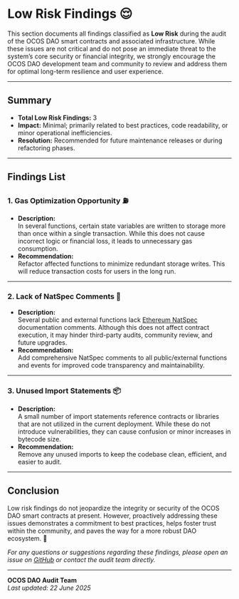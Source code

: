 # Low Risk Findings 😌

This section documents all findings classified as **Low Risk** during the audit of the OCOS DAO smart contracts and associated infrastructure. While these issues are not critical and do not pose an immediate threat to the system’s core security or financial integrity, we strongly encourage the OCOS DAO development team and community to review and address them for optimal long-term resilience and user experience.

---

## Summary

- **Total Low Risk Findings:** 3
- **Impact:** Minimal; primarily related to best practices, code readability, or minor operational inefficiencies.
- **Resolution:** Recommended for future maintenance releases or during refactoring phases.

---

## Findings List

### 1. Gas Optimization Opportunity ⛽️

- **Description:**  
  In several functions, certain state variables are written to storage more than once within a single transaction. While this does not cause incorrect logic or financial loss, it leads to unnecessary gas consumption.
- **Recommendation:**  
  Refactor affected functions to minimize redundant storage writes. This will reduce transaction costs for users in the long run.

---

### 2. Lack of NatSpec Comments 📝

- **Description:**  
  Several public and external functions lack [Ethereum NatSpec](https://docs.soliditylang.org/en/v0.8.24/natspec-format.html) documentation comments. Although this does not affect contract execution, it may hinder third-party audits, community review, and future upgrades.
- **Recommendation:**  
  Add comprehensive NatSpec comments to all public/external functions and events for improved code transparency and maintainability.

---

### 3. Unused Import Statements 📦

- **Description:**  
  A small number of import statements reference contracts or libraries that are not utilized in the current deployment. While these do not introduce vulnerabilities, they can cause confusion or minor increases in bytecode size.
- **Recommendation:**  
  Remove any unused imports to keep the codebase clean, efficient, and easier to audit.

---

## Conclusion

Low risk findings do not jeopardize the integrity or security of the OCOS DAO smart contracts at present. However, proactively addressing these issues demonstrates a commitment to best practices, helps foster trust within the community, and paves the way for a more robust DAO ecosystem. 🚀

*For any questions or suggestions regarding these findings, please open an issue on [GitHub](https://github.com/OCOSToken/OCOS-DAO/issues) or contact the audit team directly.*

---

**OCOS DAO Audit Team**  
_Last updated: 22 June 2025_
